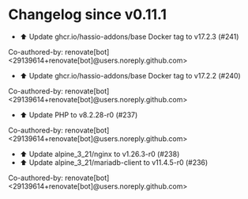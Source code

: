 # Changelog since v0.11.1
- ⬆️ Update ghcr.io/hassio-addons/base Docker tag to v17.2.3 (#241)

Co-authored-by: renovate[bot] <29139614+renovate[bot]@users.noreply.github.com> 
- ⬆️ Update ghcr.io/hassio-addons/base Docker tag to v17.2.2 (#240)

Co-authored-by: renovate[bot] <29139614+renovate[bot]@users.noreply.github.com> 
- ⬆️ Update PHP to v8.2.28-r0 (#237)

Co-authored-by: renovate[bot] <29139614+renovate[bot]@users.noreply.github.com> 
- ⬆️ Update alpine_3_21/nginx to v1.26.3-r0 (#238) 
- ⬆️ Update alpine_3_21/mariadb-client to v11.4.5-r0 (#236)

Co-authored-by: renovate[bot] <29139614+renovate[bot]@users.noreply.github.com> 
